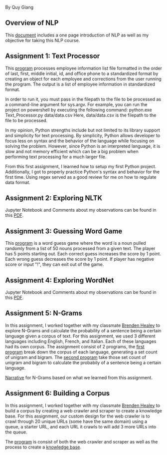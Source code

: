 By Quy Giang
 
## Overview of NLP
This [document](Overview_of_NLP.pdf) includes a one page introduction of NLP as well as my objective for taking this NLP course.

## Assignment 1: Text Processor
This [program](https://github.com/tqyn117/NLP-Portfolio/blob/main/src/Assignment1_TextProcessor/Text_Processor.py) processes employee information list file formatted in the order of last, first, middle initial, id, and office phone to a standardized format by creating an object for each employee and corrections from the user running the program. The output is a list of employee information in standardized format.

In order to run it, you must pass in the filepath to the file to be processed as a command-line argument for sys.argv. For example, you can run the project on powershell by executing the following command: python.exe Text_Processor.py data/data.csv
Here, data/data.csv is the filepath to the file to be processed.

In my opinion, Python strengths include but not limited to its library support and simplicity for text processing. By simplicity, Python allows developer to focus less on syntax and the behavior of the language while focusing on solving the problem. However, since Python is an interpreted language, it is slow and not memory efficient which can be a big problem when performing text processing for a much larger file.

From this first assignment, I learned how to setup my first Python project. Additionally, I got to properly practice Python's syntax and behavior for the first time. Using regex served as a good review for me on how to regulate data format.

## Assignment 2: Exploring NLTK
Jupyter Notebook and Comments about my observations can be found in this [PDF](https://github.com/tqyn117/NLP-Portfolio/blob/main/src/Assignment2_ExploringNLTK/Exploring_NLTK_Jupyter_Notebook.pdf).

## Assignment 3: Guessing Word Game
This [program](https://github.com/tqyn117/NLP-Portfolio/blob/main/src/Assignment3_WordGuessingGame/Word_Guess.py) is a word guess game where the word is a noun pulled randomly from a list of 50 nouns processed from a given text. The player has 5 points starting out. Each correct guess increases the score by 1 point. Each wrong guess decreases the score by 1 point. If player has negative score or input "!", they can exit out of the game.

## Assignment 4: Exploring WordNet
Jupyter Notebook and Comments about my observations can be found in this [PDF](https://github.com/tqyn117/NLP-Portfolio/blob/main/src/Assignment4_ExploringWordNet/WordNet.pdf).

## Assignment 5: N-Grams
In this assignment, I worked together with my classmate [Brenden Healey](https://github.com/BrendenHealey/) to explore N-Grams and calculate the probability of a sentence being a certain language given a corpus of text. For this assignment, we used 3 different languages including English, French, and Italian. Each of these languages had its own corpus. The assignment consist of 2 programs, the [first program](https://github.com/tqyn117/NLP-Portfolio/blob/main/src/Assignment5_N-Grams/NGram_Part1.py) break down the corpus of each language, generating a set count of unigram and bigram. The [second program](https://github.com/tqyn117/NLP-Portfolio/blob/main/src/Assignment5_N-Grams/NGram_Part2.py) take those set count of unigram and bigram to calculate the probabily of a sentence being a certain language. 

[Narrative](https://github.com/tqyn117/NLP-Portfolio/blob/main/src/Assignment5_N-Grams/NGram.pdf) for N-Grams based on what we learned from this assignment.

## Assignment 6: Building a Corpus
In this assignment, I worked together with my classmate [Brenden Healey](https://github.com/BrendenHealey/) to build a corpus by creating a web crawler and scraper to create a knowledge base. For this assignment, our custom design for the web crawler is to crawl through 20 unique URLs (some have the same domain) using a queue, a starter URL, and each URL it crawls to will add 3 more URLs into the queue.

The [program](https://github.com/tqyn117/NLP-Portfolio/blob/main/src/Assignment6_BuildCorpus/BuildCorpus.py) is consist of both the web crawler and scraper as well as the process to create a [knowledge base](https://github.com/tqyn117/NLP-Portfolio/blob/main/src/Assignment6_BuildCorpus/BuildingACorpus.pdf).
